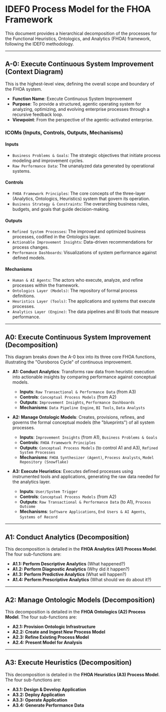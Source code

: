 # IDEF0 Process Model for the FHOA Framework

This document provides a hierarchical decomposition of the processes for the Functional Heuristics, Ontologics, and Analytics (FHOA) framework, following the IDEF0 methodology.

---
## A-0: Execute Continuous System Improvement (Context Diagram)

This is the highest-level view, defining the overall scope and boundary of the FHOA system.

* **Function Name**: Execute Continuous System Improvement
* **Purpose**: To provide a structured, agentic operating system for analyzing, optimizing, and evolving enterprise processes through a recursive feedback loop.
* **Viewpoint**: From the perspective of the agentic-activated enterprise.

### ICOMs (Inputs, Controls, Outputs, Mechanisms)

#### Inputs
* `Business Problems & Goals`: The strategic objectives that initiate process modeling and improvement cycles.
* `Raw Performance Data`: The unanalyzed data generated by operational systems.

#### Controls
* `FHOA Framework Principles`: The core concepts of the three-layer (Analytics, Ontologics, Heuristics) system that govern its operation.
* `Business Strategy & Constraints`: The overarching business rules, budgets, and goals that guide decision-making.

#### Outputs
* `Refined System Processes`: The improved and optimized business processes, codified in the Ontologics layer.
* `Actionable Improvement Insights`: Data-driven recommendations for process changes.
* `Performance Dashboards`: Visualizations of system performance against defined models.

#### Mechanisms
* `Human & AI Agents`: The actors who execute, analyze, and refine processes within the framework.
* `Ontologics Layer (Models)`: The repository of formal process definitions.
* `Heuristics Layer (Tools)`: The applications and systems that execute processes.
* `Analytics Layer (Engine)`: The data pipelines and BI tools that measure performance.

---
## A0: Execute Continuous System Improvement (Decomposition)

This diagram breaks down the A-0 box into its three core FHOA functions, illustrating the "Ouroboros Cycle" of continuous improvement.

* **A1: Conduct Analytics**: Transforms raw data from heuristic execution into actionable insights by comparing performance against conceptual models.
    * **Inputs**: `Raw Transactional & Performance Data` (from A3)
    * **Controls**: `Conceptual Process Models` (from A2)
    * **Outputs**: `Improvement Insights`, `Performance Dashboards`
    * **Mechanisms**: `Data Pipeline Engine`, `BI Tools`, `Data Analysts`

* **A2: Manage Ontologic Models**: Creates, provisions, refines, and governs the formal conceptual models (the "blueprints") of all system processes.
    * **Inputs**: `Improvement Insights` (from A1), `Business Problems & Goals`
    * **Controls**: `FHOA Framework Principles`
    * **Outputs**: `Conceptual Process Models` (to control A1 and A3), `Refined System Processes`
    * **Mechanisms**: `FHOA Synthesizer (Agent)`, `Process Analysts`, `Model Repository (Snowflake)`

* **A3: Execute Heuristics**: Executes defined processes using instrumented tools and applications, generating the raw data needed for the analytics layer.
    * **Inputs**: `User/System Trigger`
    * **Controls**: `Conceptual Process Models` (from A2)
    * **Outputs**: `Raw Transactional & Performance Data` (to A1), `Process Outcome`
    * **Mechanisms**: `Software Applications`, `End Users & AI Agents`, `Systems of Record`

---
## A1: Conduct Analytics (Decomposition)

This decomposition is detailed in the **FHOA Analytics (A1) Process Model**. The four sub-functions are:

* **A1.1: Perform Descriptive Analytics** (What happened?)
* **A1.2: Perform Diagnostic Analytics** (Why did it happen?)
* **A1.3: Perform Predictive Analytics** (What will happen?)
* **A1.4: Perform Prescriptive Analytics** (What should we do about it?)

---
## A2: Manage Ontologic Models (Decomposition)

This decomposition is detailed in the **FHOA Ontologics (A2) Process Model**. The four sub-functions are:

* **A2.1: Provision Ontologic Infrastructure**
* **A2.2: Create and Ingest New Process Model**
* **A2.3: Refine Existing Process Model**
* **A2.4: Present Model for Analysis**

---

## A3: Execute Heuristics (Decomposition)

This decomposition is detailed in the **FHOA Heuristics (A3) Process Model**. The four sub-functions are:

* **A3.1: Design & Develop Application**
* **A3.2: Deploy Application**
* **A3.3: Operate Application**
* **A3.4: Generate Performance Data**